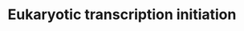 ---
annotations:
- type: Pathway Ontology
  value: transcription pathway
authors:
- Nsalomonis
- MaintBot
- Thomas
- Christine Chichester
- Eweitz
description: 'In eukaryotes, RNA polymerase, and therefore the initiation of transcription,
  requires the presence of a core promoter sequence in the DNA. RNA polymerase is
  able to bind to core promoters in the presence of various specific transcription
  factors. The most common type of core promoter in eukaryotes is a short DNA sequence
  known as a TATA box. The TATA box, as a core promoter, is the binding site for a
  transcription factor known as TATA binding protein (TBP), which is itself a subunit
  of another transcription factor, called Transcription Factor II D (TFIID). After
  TFIID binds to the TATA box via the TBP, five more transcription factors and RNA
  polymerase combine around the TATA box in a series of stages to form a preinitiation
  complex. One transcription factor, DNA helicase, has helicase activity and so is
  involved in the separating of opposing strands of double-stranded DNA to provide
  access to a single-stranded DNA template. However, only a low, or basal, rate of
  transcription is driven by the preinitiation complex alone. Other proteins known
  as activators and repressors, along with any associated coactivators or corepressors,
  are responsible for modulating transcription rate.  Source: [[wikipedia:Transcription_(genetics)|Wikipedia]]'
last-edited: 2021-05-24
organisms:
- Caenorhabditis elegans
redirect_from:
- /index.php/Pathway:WP518
- /instance/WP518
schema-jsonld:
- '@context': https://schema.org/
  '@id': https://wikipathways.github.io/pathways/WP518.html
  '@type': Dataset
  creator:
    '@type': Organization
    name: WikiPathways
  description: 'In eukaryotes, RNA polymerase, and therefore the initiation of transcription,
    requires the presence of a core promoter sequence in the DNA. RNA polymerase is
    able to bind to core promoters in the presence of various specific transcription
    factors. The most common type of core promoter in eukaryotes is a short DNA sequence
    known as a TATA box. The TATA box, as a core promoter, is the binding site for
    a transcription factor known as TATA binding protein (TBP), which is itself a
    subunit of another transcription factor, called Transcription Factor II D (TFIID).
    After TFIID binds to the TATA box via the TBP, five more transcription factors
    and RNA polymerase combine around the TATA box in a series of stages to form a
    preinitiation complex. One transcription factor, DNA helicase, has helicase activity
    and so is involved in the separating of opposing strands of double-stranded DNA
    to provide access to a single-stranded DNA template. However, only a low, or basal,
    rate of transcription is driven by the preinitiation complex alone. Other proteins
    known as activators and repressors, along with any associated coactivators or
    corepressors, are responsible for modulating transcription rate.  Source: [[wikipedia:Transcription_(genetics)|Wikipedia]]'
  keywords:
  - POLR2K
  - ama-1
  - taf-7.2
  - taf-6.1
  - W01G7.3
  - H27M09.2
  - GTF2H2
  - POLR3D
  - ZK856.10
  - POLR1D
  - Y54E10BR.6
  - GTF2H4
  - Y66D12A.15
  - TAF5
  - ZK550.4
  - Y39B6A.36
  - F09F7.3
  - ttb-1
  - tbp-1
  - F14B4.3
  - C06A1.5
  - Y77E11A.6
  - Y48E1A.1
  - F26F4.11
  - TAF9
  - POLR3E
  - Y111B2A.13
  - R02D3.3
  - cdk-7
  - TAF12
  - rpb-2
  - mnat-1
  - C36B1.3
  - Y97E10AR.5
  - F54D5.11
  - Y50D7A.2
  - GTF2H3
  - Polr1e
  - taf-13
  - pat-4
  - cyh-1
  license: CC0
  name: Eukaryotic transcription initiation
seo: CreativeWork
title: Eukaryotic transcription initiation
wpid: WP518
---